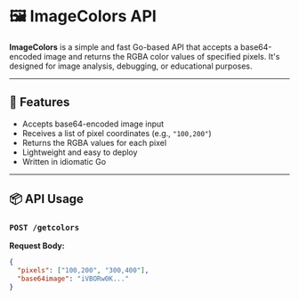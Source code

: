 # 🖼️ ImageColors API

**ImageColors** is a simple and fast Go-based API that accepts a base64-encoded image and returns the RGBA color values of specified pixels. It's designed for image analysis, debugging, or educational purposes.

---

## 🚀 Features

- Accepts base64-encoded image input
- Receives a list of pixel coordinates (e.g., `"100,200"`)
- Returns the RGBA values for each pixel
- Lightweight and easy to deploy
- Written in idiomatic Go

---

## 📦 API Usage

### `POST /getcolors`

**Request Body:**

```json
{
  "pixels": ["100,200", "300,400"],
  "base64image": "iVBORw0K..."
}
